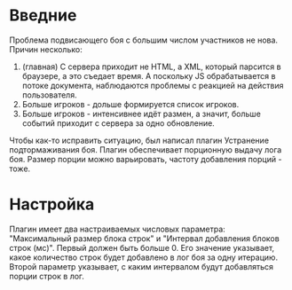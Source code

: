 # Введние #

Проблема подвисающего боя с большим числом участников не нова. Причин несколько:
1. (главная) С сервера приходит не HTML, а XML, который парсится в браузере, а это съедает время. А поскольку JS обрабатывается в потоке документа, наблюдаются проблемы с реакцией на действия пользователя.
2. Больше игроков - дольше формируется список игроков.
3. Больше игроков - интенсивнее идёт размен, а значит, больше событий приходит с сервера за одно обновление.

Чтобы как-то исправить ситуацию, был написал плагин Устранение подтормаживания боя. Плагин обеспечивает порционную выдачу лога боя. Размер порции можно варьировать, частоту добавления порций - тоже.

# Настройка #

Плагин имеет два настраиваемых числовых параметра: "Максимальный размер блока строк" и "Интервал добавления блоков строк (мс)".
Первый должен быть больше 0. Его значение указывает, какое количество строк будет добавлено в лог боя за одну итерацию.
Второй параметр указывает, с каким интервалом будут добавляться порции строк в лог.